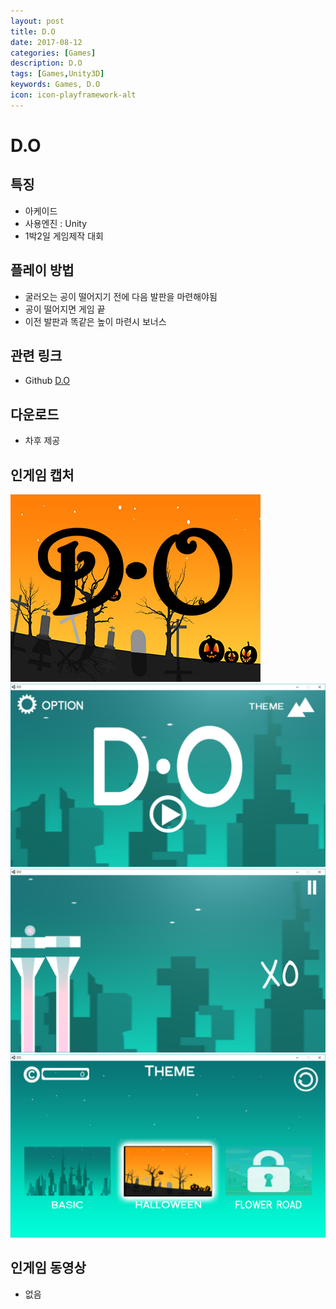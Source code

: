 ```yaml
---
layout: post
title: D.O
date: 2017-08-12
categories: [Games]
description: D.O
tags: [Games,Unity3D]
keywords: Games, D.O
icon: icon-playframework-alt
---
```


# D.O

## 특징
- 아케이드
- 사용엔진 : Unity
- 1박2일 게임제작 대회

## 플레이 방법
- 굴러오는 공이 떨어지기 전에 다음 발판을 마련해야됨
- 공이 떨어지면 게임 끝
- 이전 발판과 똑같은 높이 마련시 보너스


## 관련 링크
 - Github [D.O](https://github.com/GanZinam/D.O)
 
## 다운로드
- 차후 제공

## 인게임 캡처
![1](/assets/img/2017-8-12-DO/DOImg.jpg)
![1](/assets/img/2017-8-12-DO/DO.jpg)
![1](/assets/img/2017-8-12-DO/DOGAME.jpg)
![1](/assets/img/2017-8-12-DO/theme.jpg)

## 인게임 동영상
- 없음
